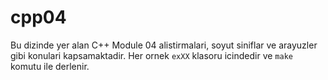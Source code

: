 # cpp04

Bu dizinde yer alan C++ Module 04 alistirmalari, soyut siniflar ve arayuzler gibi konulari kapsamaktadir. Her ornek `exXX` klasoru icindedir ve `make` komutu ile derlenir.
